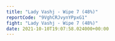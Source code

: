 ```yaml
---
title: "Lady Vashj - Wipe 7 (48%)"
reportCode: "9VghCRJvynYPpxG1"
fight: "Lady Vashj - Wipe 7 (48%)"
date: 2021-10-10T19:07:58.024000+00:00
---
```

